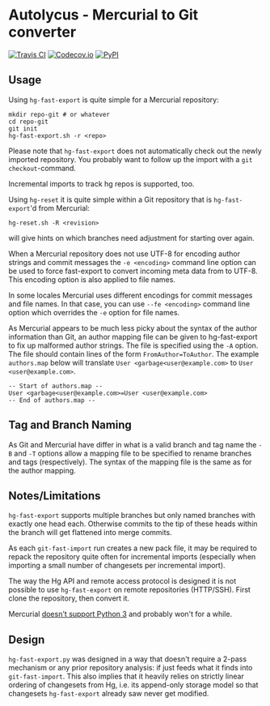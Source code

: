 # Autolycus - Mercurial to Git converter

[![Travis CI][travis-badge]][travis-link]
[![Codecov.io][codecov-badge]][codecov-link]
[![PyPI][pypi-badge]][pypi-link]


## Usage

Using `hg-fast-export` is quite simple for a Mercurial repository:

    mkdir repo-git # or whatever
    cd repo-git
    git init
    hg-fast-export.sh -r <repo>

Please note that `hg-fast-export` does not automatically check out the newly imported repository. You probably want to follow up the import with a `git checkout`-command.

Incremental imports to track hg repos is supported, too.

Using `hg-reset` it is quite simple within a Git repository that is `hg-fast-export`'d from Mercurial:

    hg-reset.sh -R <revision>

will give hints on which branches need adjustment for starting over again.

When a Mercurial repository does not use UTF-8 for encoding author strings and commit messages the `-e <encoding>` command line option can be used to force fast-export to convert incoming meta data from to UTF-8. This encoding option is also applied to file names.

In some locales Mercurial uses different encodings for commit messages and file names. In that case, you can use `--fe <encoding>` command line option which overrides the `-e` option for file names.

As Mercurial appears to be much less picky about the syntax of the author information than Git, an author mapping file can be given to hg-fast-export to fix up malformed author strings. The file is specified using the `-A` option. The file should contain lines of the form `FromAuthor=ToAuthor`. The example `authors.map` below will translate `User <garbage<user@example.com>` to `User <user@example.com>`.

    -- Start of authors.map --
    User <garbage<user@example.com>=User <user@example.com>
    -- End of authors.map --

## Tag and Branch Naming

As Git and Mercurial have differ in what is a valid branch and tag name the `-B` and `-T` options allow a mapping file to be specified to rename branches and tags (respectively). The syntax of the mapping file is the same as for the author mapping.

## Notes/Limitations

`hg-fast-export` supports multiple branches but only named branches with exactly one head each. Otherwise commits to the tip of these heads within the branch will get flattened into merge commits.

As each `git-fast-import` run creates a new pack file, it may be required to repack the repository quite often for incremental imports (especially when importing a small number of changesets per incremental import).

The way the Hg API and remote access protocol is designed it is not possible to use `hg-fast-export` on remote repositories (HTTP/SSH). First clone the repository, then convert it.

Mercurial [doesn't support Python 3][hg-py3] and probably won't for a while.

## Design

`hg-fast-export.py` was designed in a way that doesn't require a 2-pass mechanism or any prior repository analysis: if just feeds what it finds into `git-fast-import`. This also implies that it heavily relies on strictly linear ordering of changesets from Hg, i.e. its append-only storage model so that changesets `hg-fast-export` already saw never get modified.

[hg-py3]: https://www.mercurial-scm.org/wiki/SupportedPythonVersions#Python_3.x_support

[codecov-badge]: https://img.shields.io/codecov/c/github/nicktimko/autolycus.svg?maxAge=2592000?style=flat-square
[pypi-badge]: https://img.shields.io/pypi/v/autolycus.svg?maxAge=2592000?style=flat-square  
[travis-badge]: https://img.shields.io/travis/nicktimko/autolycus.svg?maxAge=2592000?style=flat-square

[codecov-link]: https://codecov.io/gh/nicktimko/autolycus
[pypi-link]: https://pypi.python.org/pypi/autolycus
[travis-link]: https://travis-ci.org/nicktimko/autolycus
